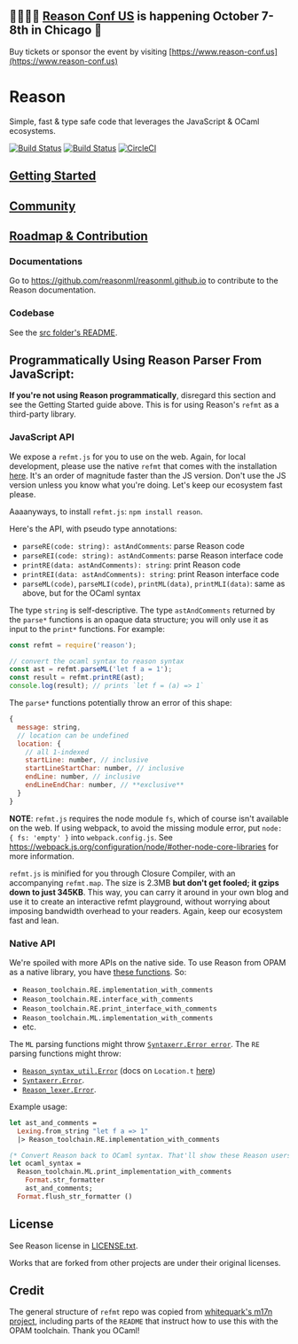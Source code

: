 ## 👋🏻👋🏻 [Reason Conf US](https://www.reason-conf.us) is happening October 7-8th in Chicago 🎉 
Buy tickets or sponsor the event by visiting [https://www.reason-conf.us](https://www.reason-conf.us)

# Reason

Simple, fast & type safe code that leverages the JavaScript & OCaml ecosystems.

[![Build Status](https://dev.azure.com/reasonml/reason/_apis/build/status/facebook.reason?branchName=master)](https://dev.azure.com/reasonml/reason/_build/latest?definitionId=2?branchName=master) [![Build Status](https://travis-ci.org/facebook/reason.svg?branch=master)](https://travis-ci.org/facebook/reason) [![CircleCI](https://circleci.com/gh/facebook/reason/tree/master.svg?style=svg)](https://circleci.com/gh/facebook/reason/tree/master)

## [Getting Started](https://reasonml.github.io/docs/en/installation)

## [Community](https://reasonml.github.io/docs/en/community.html)

## [Roadmap & Contribution](https://reasonml.github.io/docs/en/roadmap)

### Documentations

Go to https://github.com/reasonml/reasonml.github.io to contribute to the Reason documentation.

### Codebase

See the [src folder's README](https://github.com/facebook/reason/tree/master/src/README.md).

## Programmatically Using Reason Parser From JavaScript:

**If you're not using Reason programmatically**, disregard this section and see the Getting Started guide above. This is for using Reason's `refmt` as a third-party library.

### JavaScript API

We expose a `refmt.js` for you to use on the web. Again, for local development, please use the native `refmt` that comes with the installation [here](https://reasonml.github.io/docs/en/installation.html). It's an order of magnitude faster than the JS version. Don't use the JS version unless you know what you're doing. Let's keep our ecosystem fast please.

Aaaanyways, to install `refmt.js`: `npm install reason`.

Here's the API, with pseudo type annotations:

- `parseRE(code: string): astAndComments`: parse Reason code
- `parseREI(code: string): astAndComments`: parse Reason interface code
- `printRE(data: astAndComments): string`: print Reason code
- `printREI(data: astAndComments): string`: print Reason interface code
- `parseML(code)`, `parseMLI(code)`, `printML(data)`, `printMLI(data)`: same as above, but for the OCaml syntax

The type `string` is self-descriptive. The type `astAndComments` returned by the `parse*` functions is an opaque data structure; you will only use it as input to the `print*` functions. For example:

```js
const refmt = require('reason');

// convert the ocaml syntax to reason syntax
const ast = refmt.parseML('let f a = 1');
const result = refmt.printRE(ast);
console.log(result); // prints `let f = (a) => 1`
```

The `parse*` functions potentially throw an error of this shape:

```js
{
  message: string,
  // location can be undefined
  location: {
    // all 1-indexed
    startLine: number, // inclusive
    startLineStartChar: number, // inclusive
    endLine: number, // inclusive
    endLineEndChar: number, // **exclusive**
  }
}
```

**NOTE**: `refmt.js` requires the node module `fs`, which of course isn't available on the web. If using webpack, to avoid the missing module error, put `node: { fs: 'empty' }` into `webpack.config.js`. See https://webpack.js.org/configuration/node/#other-node-core-libraries for more information.

`refmt.js` is minified for you through Closure Compiler, with an accompanying `refmt.map`. The size is 2.3MB **but don't get fooled; it gzips down to just 345KB**. This way, you can carry it around in your own blog and use it to create an interactive refmt playground, without worrying about imposing bandwidth overhead to your readers. Again, keep our ecosystem fast and lean.

### Native API

We're spoiled with more APIs on the native side. To use Reason from OPAM as a native library, you have [these functions](https://github.com/facebook/reason/blob/5a253048e8077c4597a8935adbed7aa22bfff647/src/reason_toolchain.ml#L141-L157). So:

- `Reason_toolchain.RE.implementation_with_comments`
- `Reason_toolchain.RE.interface_with_comments`
- `Reason_toolchain.RE.print_interface_with_comments`
- `Reason_toolchain.ML.implementation_with_comments`
- etc.

The `ML` parsing functions might throw [`Syntaxerr.Error error`](https://caml.inria.fr/pub/docs/manual-ocaml/libref/Syntaxerr.html). The `RE` parsing functions might throw:

- [`Reason_syntax_util.Error`](https://github.com/facebook/reason/blob/6e99ea5aae3791359b1e356060691f7b5b596365/src/reason-parser/reason_syntax_util.ml#L456) (docs on `Location.t` [here](https://caml.inria.fr/pub/docs/manual-ocaml/libref/Location.html))
- [`Syntaxerr.Error`](https://caml.inria.fr/pub/docs/manual-ocaml/libref/Syntaxerr.html).
- [`Reason_lexer.Error`](https://github.com/facebook/reason/blob/6e99ea5aae3791359b1e356060691f7b5b596365/src/reason-parser/reason_lexer.mll#L84).

Example usage:

```ocaml
let ast_and_comments =
  Lexing.from_string "let f a => 1"
  |> Reason_toolchain.RE.implementation_with_comments

(* Convert Reason back to OCaml syntax. That'll show these Reason users! *)
let ocaml_syntax =
  Reason_toolchain.ML.print_implementation_with_comments
    Format.str_formatter
    ast_and_comments;
  Format.flush_str_formatter ()
```

## License

See Reason license in [LICENSE.txt](LICENSE.txt).

Works that are forked from other projects are under their original licenses.

## Credit

The general structure of `refmt` repo was copied from [whitequark's m17n project](https://github.com/whitequark/ocaml-m17n), including parts of the `README` that instruct how to use this with the OPAM toolchain. Thank you OCaml!
